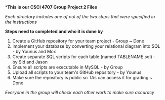 ***This is our CSCI 4707 Group Project 2 Files**

*Each directory includes one of out of the two steps that were specified in the instructions*

**Steps need to completed and who it is done by**
1. Create a GitHub repository for your team project - Group ~ Done
2. Implement your database by converting your relational diagram into SQL - by Younus and Mox
3. Create separate SQL scripts for each table (named TABLENAME.sql) - by Sid and Jason
4. Ensure all scripts are executable in MySQL - by Group
5. Upload all scripts to your team's GitHub repository - by Younus
6. Make sure the repository is public so TAs can access it for grading ~ Done


*Everyone in the group will check each other work to make sure accuracy*
